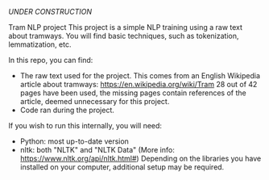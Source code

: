 *UNDER CONSTRUCTION*

Tram NLP project
This project is a simple NLP training using a raw text about tramways.
You will find basic techniques, such as tokenization, lemmatization, etc. 

In this repo, you can find: 
  - The raw text used for the project. This comes from an English Wikipedia article about tramways: https://en.wikipedia.org/wiki/Tram
    28 out of 42 pages have been used, the missing pages contain references of the article, deemed unnecessary for this project.
  - Code ran during the project.

If you wish to run this internally, you will need: 
  - Python: most up-to-date version
  - nltk: both "NLTK" and "NLTK Data" (More info: https://www.nltk.org/api/nltk.html#)
Depending on the libraries you have installed on your computer, additional setup may be required.

